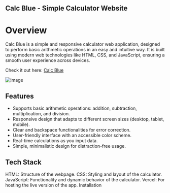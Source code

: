 ## Calc Blue - Simple Calculator Website

# Overview
Calc Blue is a simple and responsive calculator web application, designed to perform basic arithmetic operations in an easy and intuitive way. It is built using modern web technologies like HTML, CSS, and JavaScript, ensuring a smooth user experience across devices.

Check it out here: [Calc Blue](https://calc-blue-beta.vercel.app/)

![image](https://github.com/user-attachments/assets/afa0113e-0dc6-443f-ada5-d3696a5d84e7)

## Features
- Supports basic arithmetic operations: addition, subtraction, multiplication, and division.
- Responsive design that adapts to different screen sizes (desktop, tablet, mobile).
- Clear and backspace functionalities for error correction.
- User-friendly interface with an accessible color scheme.
- Real-time calculations as you input data.
- Simple, minimalistic design for distraction-free usage.

## Tech Stack
HTML: Structure of the webpage.
CSS: Styling and layout of the calculator.
JavaScript: Functionality and dynamic behavior of the calculator.
Vercel: For hosting the live version of the app.
Installation
